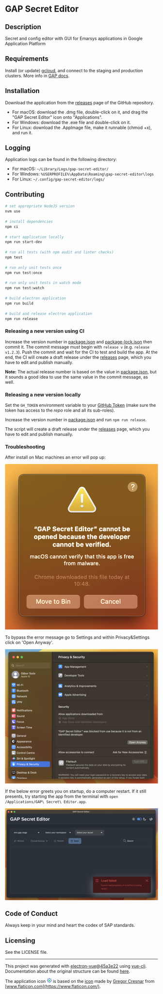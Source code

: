 # GAP Secret Editor

## Description

Secret and config editor with GUI for Emarsys applications in Google Application Platform

## Requirements

Install (or update) [gcloud](https://cloud.google.com/sdk/docs/quickstarts), and connect to the staging and production
clusters. More info in [GAP docs](https://gap-docs.gservice.emarsys.net/Getting-started/development-environment-setup-guide/#google-cloud-sdk).

## Installation

Download the application from the [releases](https://github.com/emartech/gap-secret-editor/releases) page of the GitHub
repository.

- For macOS: download the .dmg file, double-click on it, and drag the "GAP Secret Editor" icon onto "Applications".
- For Windows: download the .exe file and double-click on it.
- For Linux: download the .AppImage file, make it runnable (chmod +x), and run it.

## Logging

Application logs can be found in the following directory:
- For macOS: `~/Library/Logs/gap-secret-editor/`
- For Windows: `%USERPROFILE%\AppData\Roaming\gap-secret-editor\logs`
- For Linux: `~/.config/gap-secret-editor/logs/`

## Contributing

``` bash
# set appropriate NodeJS version
nvm use

# install dependencies
npm ci

# start application locally
npm run start-dev

# run all tests (with npm audit and linter checks)
npm test

# run only unit tests once
npm run test:once

# run only unit tests in watch mode
npm run test:watch

# build electron application
npm run build

# build and release electron application
npm run release

```

### Releasing a new version using CI

Increase the version number in [package.json](package.json) and [package-lock.json](package-lock.json) then commit it.
The commit message must begin with `release v` (e.g. `release v1.2.3`). Push the commit and wait for the CI to test and
build the app. At the end, the CI will create a draft release under the [releases](https://github.com/emartech/gap-secret-editor/releases)
page, which you have to edit and publish manually.

**Note:** The actual release number is based on the value in [package.json](package.json), but it sounds a good idea to
use the same value in the commit message, as well.

### Releasing a new version locally

Set the `GH_TOKEN` environment variable to your [GitHub Token](https://github.com/settings/tokens)
(make sure the token has access to the *repo* role and all its sub-roles).

Increase the version number in [package.json](package.json) and run `npm run release`.

The script will create a draft release under the [releases](https://github.com/emartech/gap-secret-editor/releases)
page, which you have to edit and publish manually.

### Troubleshooting

After install on Mac machines an error will pop up:

![Open Error](images/openerror.png)

To bypass the error message go to Settings and within Privacy&Settings click on 'Open Anyway'.

![Privacy Settings](images/privacysetting.png)

If the below error greets you on startup, do a computer restart.
If it still presents, try starting the app from the terminal with `open /Applications/GAP\ Secret\ Editor.app`.

![Application Error](images/apperror.png)

## Code of Conduct

Always keep in your mind and heart the codex of SAP standards.

## Licensing

See the LICENSE file.

---

This project was generated with [electron-vue](https://github.com/SimulatedGREG/electron-vue)@[45a3e22](https://github.com/SimulatedGREG/electron-vue/tree/45a3e224e7bb8fc71909021ccfdcfec0f461f634) using [vue-cli](https://github.com/vuejs/vue-cli). Documentation about the original structure can be found [here](https://simulatedgreg.gitbooks.io/electron-vue/content/index.html).

The application icon <img src="build/icons/settings.png" height="16px"> is based on the [icon](https://www.flaticon.com/free-icon/settings_126363) made by [Gregor Cresnar](https://www.flaticon.com/authors/gregor-cresnar) from [www.flaticon.com](https://www.flaticon.com/).
